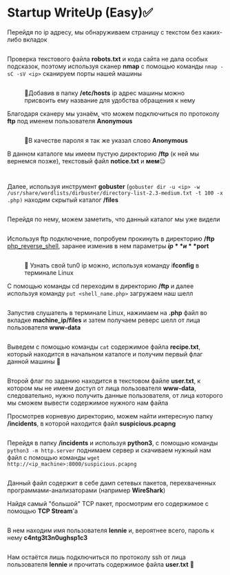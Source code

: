 # Startup WriteUp (Easy)✅

Перейдя по ip адресу, мы обнаруживаем страницу с текстом без каких-либо вкладок

&#x20;

<figure><img src="../.gitbook/assets/image (4) (2).png" alt=""><figcaption></figcaption></figure>

Проверка текстового файла **robots.txt** и кода сайта не дала особых подсказок, поэтому используя сканер **nmap** с помощью команды `nmap -sC -sV <ip>` сканируем порты нашей машины

<figure><img src="../.gitbook/assets/image (14).png" alt=""><figcaption><p>📌Добавив в папку <strong>/etc/hosts</strong> ip адрес машины можно присвоить ему название для удобства обращения к нему </p></figcaption></figure>

Благодаря сканеру мы узнаём, что можем подключиться по протоколу **ftp** под именем пользователя **Anonymous**

<figure><img src="../.gitbook/assets/image (13) (1).png" alt=""><figcaption><p>📌В качестве пароля я так же указал слово <strong>Anonymous</strong></p></figcaption></figure>

В данном каталоге мы имеем пустую директорию **/ftp** (к ней мы вернемся позже), текстовый файл **notice.txt** и **мем**😐

<figure><img src="../.gitbook/assets/image (2) (3).png" alt=""><figcaption></figcaption></figure>

<figure><img src="../.gitbook/assets/image (3) (3).png" alt=""><figcaption></figcaption></figure>

Далее, используя инструмент **gobuster** (`gobuster dir -u <ip> -w /usr/share/wordlists/dirbuster/directory-list-2.3-medium.txt -t 100 -x .php)` находим скрытый каталог **/files**

<figure><img src="../.gitbook/assets/image (5) (3).png" alt=""><figcaption></figcaption></figure>

Перейдя по нему, можем заметить, что данный каталог мы уже видели&#x20;

<figure><img src="../.gitbook/assets/image (11) (1).png" alt=""><figcaption></figcaption></figure>

Используя ftp подключение, попробуем прокинуть в директорию **/ftp** [php\_reverse\_shell](https://github.com/pentestmonkey/php-reverse-shell/blob/master/php-reverse-shell.php), заранее изменив в нем параметры **$ip** и **$port**

<figure><img src="../.gitbook/assets/image (15).png" alt=""><figcaption><p>📌 <strong></strong> Узнать свой tun0 ip можно, используя команду i<strong>fconfig</strong> в терминале Linux</p></figcaption></figure>

С помощью команды cd переходим в директорию **/ftp** и далее используя команду `put <shell_name.php>` загружаем наш шелл

<figure><img src="../.gitbook/assets/image (9) (1).png" alt=""><figcaption></figcaption></figure>

Запустив слушатель в терминале Linux, нажимаем на **.php** файл во вкладке **machine\_ip/files** и затем получаем реверс шелл от лица пользователя **www-data**

<figure><img src="../.gitbook/assets/image (8).png" alt=""><figcaption></figcaption></figure>

Выведем с помощью команды `cat` содержимое файла **recipe.txt**, который находится в начальном каталоге и получим первый флаг данной машины 🚩

<figure><img src="../.gitbook/assets/image (6) (2).png" alt=""><figcaption></figcaption></figure>

Второй флаг по заданию находится в текстовом файле **user.txt**, к котором мы не имеем доступ от лица пользователя **www-data**, следовательно, нужно получить данные пользователя, от лица которого мы сможем вывести содержимое нужного нам файла

Просмотрев корневую директорию, можем найти интересную папку **/incidents**, в которой находится файл **suspicious.pcapng**&#x20;

<figure><img src="../.gitbook/assets/image (17).png" alt=""><figcaption></figcaption></figure>

Перейдя в папку **/incidents** и используя **python3**, с помощью команды `python3 -m http.server` поднимаем сервер и скачиваем нужный нам файл с помощью команды `wget http://<ip_machine>:8000/suspicious.pcapng`

<figure><img src="../.gitbook/assets/image (7).png" alt=""><figcaption></figcaption></figure>

Данный файл содержит в себе дамп сетевых пакетов, перехваченных программами-анализаторами (например **WireShark**)

Найдя самый "большой" TCP пакет, просмотрим его содержимое с помощью **TCP Stream**'a

<figure><img src="../.gitbook/assets/image (7) (2).png" alt=""><figcaption></figcaption></figure>

В нем находим имя пользователя **lennie** и, вероятнее всего, пароль к нему **c4ntg3t3n0ughsp1c3**

<figure><img src="../.gitbook/assets/image (4) (3).png" alt=""><figcaption></figcaption></figure>

Нам остаётся лишь подключиться по протоколу ssh от лица пользователя **lennie** и прочитать содержимое файла **user.txt** 🚩

<figure><img src="../.gitbook/assets/image (16).png" alt=""><figcaption></figcaption></figure>

<figure><img src="../.gitbook/assets/image (6) (1) (2).png" alt=""><figcaption></figcaption></figure>
